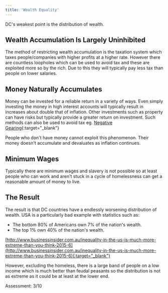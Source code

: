 ```yaml
---
title: 'Wealth Equality'
---
```


DC's weakest point is the distribution of wealth.

## Wealth Accumulation Is Largely Uninhibited

The method of restricting wealth accumulation is the taxation system which taxes people/companies with higher profits at a higher rate. However there are countless loopholes which can be used to avoid tax and these are exploited more so by the rich. Due to this they will typically pay less tax than people on lower salaries.

## Money Naturally Accumulates

Money can be invested for a reliable return in a variety of ways. Even simply investing the money in high interest accounts will typically result in increases about double that of inflation. Other investments such as property can have risks but typically provide a greater return on investment. Such methods can also be used to avoid tax eg. [Negative Gearing](https://en.wikipedia.org/wiki/Negative_gearing){:target="_blank"}

People who don't have money cannot exploit this phenomenon. Their money doesn't accumulate and devaluates as inflation continues.

## Minimum Wages

Typically there are minimum wages and slavery is not possible so at least people who can work and aren't stuck in a cycle of homelessness can get a reasonable amount of money to live.

## The Result

The result is that DC countries have a endlessly worsening distribution of wealth. USA is a particularly bad example with statistics such as:

* The bottom 80% of Americans own 7% of the nation's wealth.
* The top 1% own 40% of the nation's wealth.

[http://www.businessinsider.com.au/inequality-in-the-us-is-much-more-extreme-than-you-think-2015-6](http://www.businessinsider.com.au/inequality-in-the-us-is-much-more-extreme-than-you-think-2015-6){:target="_blank"}

However, excluding the homeless, there is a large band of people on a low income which is much better than feudal peasants so the distribution is not as extreme as it could be at least at the lower end.

Assessment: 3/10
